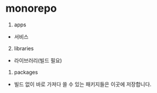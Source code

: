 # monorepo

1. apps

- 서비스

2. libraries

- 라이브러리(빌드 필요)

1. packages

- 빌드 없이 바로 가져다 쓸 수 있는 패키지들은 이곳에 저장합니다.
